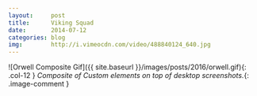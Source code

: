 ```yaml
---
layout:     post
title:      Viking Squad
date:       2014-07-12
categories: blog
img:        http://i.vimeocdn.com/video/488840124_640.jpg
---
```


![Orwell Composite Gif]({{ site.baseurl }}/images/posts/2016/orwell.gif){: .col-12 }
_Composite of Custom elements on top of desktop screenshots._{: .image-comment }
